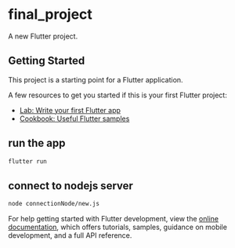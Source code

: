 # final_project

A new Flutter project.

## Getting Started

This project is a starting point for a Flutter application.

A few resources to get you started if this is your first Flutter project:

-   [Lab: Write your first Flutter app](https://docs.flutter.dev/get-started/codelab)
-   [Cookbook: Useful Flutter samples](https://docs.flutter.dev/cookbook)

## run the app

```bash
flutter run
```

## connect to nodejs server

```bash
node connectionNode/new.js
```

For help getting started with Flutter development, view the
[online documentation](https://docs.flutter.dev/), which offers tutorials,
samples, guidance on mobile development, and a full API reference.
